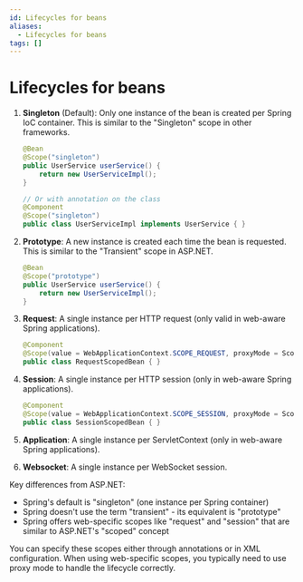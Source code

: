 ```yaml
---
id: Lifecycles for beans
aliases:
  - Lifecycles for beans
tags: []
---
```


# Lifecycles for beans

1. **Singleton** (Default): Only one instance of the bean is created per Spring IoC container. This is similar to the "Singleton" scope in other frameworks.

   ```java
   @Bean
   @Scope("singleton")
   public UserService userService() {
       return new UserServiceImpl();
   }

   // Or with annotation on the class
   @Component
   @Scope("singleton")
   public class UserServiceImpl implements UserService { }
   ```

2. **Prototype**: A new instance is created each time the bean is requested. This is similar to the "Transient" scope in ASP.NET.

   ```java
   @Bean
   @Scope("prototype")
   public UserService userService() {
       return new UserServiceImpl();
   }
   ```

3. **Request**: A single instance per HTTP request (only valid in web-aware Spring applications).

   ```java
   @Component
   @Scope(value = WebApplicationContext.SCOPE_REQUEST, proxyMode = ScopedProxyMode.TARGET_CLASS)
   public class RequestScopedBean { }
   ```

4. **Session**: A single instance per HTTP session (only in web-aware Spring applications).

   ```java
   @Component
   @Scope(value = WebApplicationContext.SCOPE_SESSION, proxyMode = ScopedProxyMode.TARGET_CLASS)
   public class SessionScopedBean { }
   ```

5. **Application**: A single instance per ServletContext (only in web-aware Spring applications).

6. **Websocket**: A single instance per WebSocket session.

Key differences from ASP.NET:

- Spring's default is "singleton" (one instance per Spring container)
- Spring doesn't use the term "transient" - its equivalent is "prototype"
- Spring offers web-specific scopes like "request" and "session" that are similar to ASP.NET's "scoped" concept

You can specify these scopes either through annotations or in XML configuration. When using web-specific scopes, you typically need to use proxy mode to handle the lifecycle correctly.
